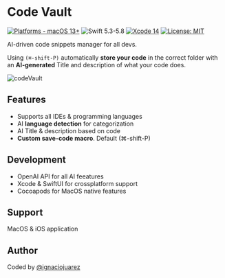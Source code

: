 # Code Vault

[![Platforms - macOS 13+](https://img.shields.io/badge/platforms-macOS%2013+-lightgrey.svg?style=flat)](https://developer.apple.com/swift) ![Swift 5.3-5.8](https://img.shields.io/badge/Swift-5.8-orange.svg?style=flat) [![Xcode 14](https://img.shields.io/badge/Xcode-14-blue.svg?style=flat)](https://developer.apple.com/swift) [![License: MIT](http://img.shields.io/badge/license-MIT-lightgrey.svg?style=flat)](https://github.com/ignaciojuarez/ByeNotch/blob/main/LICENSE)

AI-driven code snippets manager for all devs.

Using `(⌘-shift-P)` automatically **store your code** in the correct folder with an **AI-generated** Title and description of what your code does.

![codeVault](https://github.com/ignaciojuarez/Code-Vault/assets/62676603/955f5518-b7c5-413f-998b-3f6dcabee00d)


## Features
* Supports all IDEs & programming languages
* AI **language detection** for categorization
* AI Title & description based on code
* **Custom save-code macro**. Default (⌘-shift-P)

## Development
* OpenAI API for all AI feeatures
* Xcode & SwiftUI for crossplatform support
* Cocoapods for MacOS native features
  

## Support
MacOS & iOS application

## Author
Coded by [@ignaciojuarez](https://github.com/ignaciojuarez)
